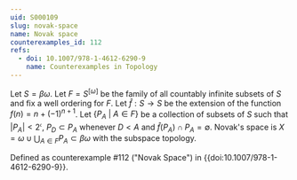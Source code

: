 ```yaml
---
uid: S000109
slug: novak-space
name: Novak space
counterexamples_id: 112
refs:
  - doi: 10.1007/978-1-4612-6290-9
    name: Counterexamples in Topology
---
```

Let $S = \beta \omega$. Let $F = S^{[\omega]}$ be the family of all countably infinite subsets of $S$ and fix a well ordering for $F$. Let $\hat{f}: S \rightarrow S$ be the extension of the function $f(n) = n + (-1)^{n+1}$. Let $\{P_A\ |\ A \in F\}$ be a collection of subsets of $S$ such that $|P_A| < 2^\mathfrak{c}$, $P_D \subset P_A$ whenever $D < A$ and $\hat{f}(P_A) \cap P_A = \emptyset$. Novak's space is $X = \omega \cup \bigcup_{A \in F} P_A \subset \beta\omega$ with the subspace topology.

Defined as counterexample #112 ("Novak Space")
in {{doi:10.1007/978-1-4612-6290-9}}.
